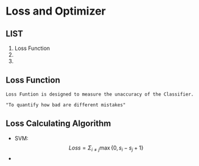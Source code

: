 # Loss and Optimizer

## LIST

1. Loss Function
2. 
3. 


## Loss Function

    Loss Funtion is designed to measure the unaccuracy of the Classifier.

    "To quantify how bad are different mistakes"

## Loss Calculating Algorithm

- SVM: 
  $$Loss = \Sigma_{i \neq j} \max\{0, s_i - s_j + 1\}$$
- 

